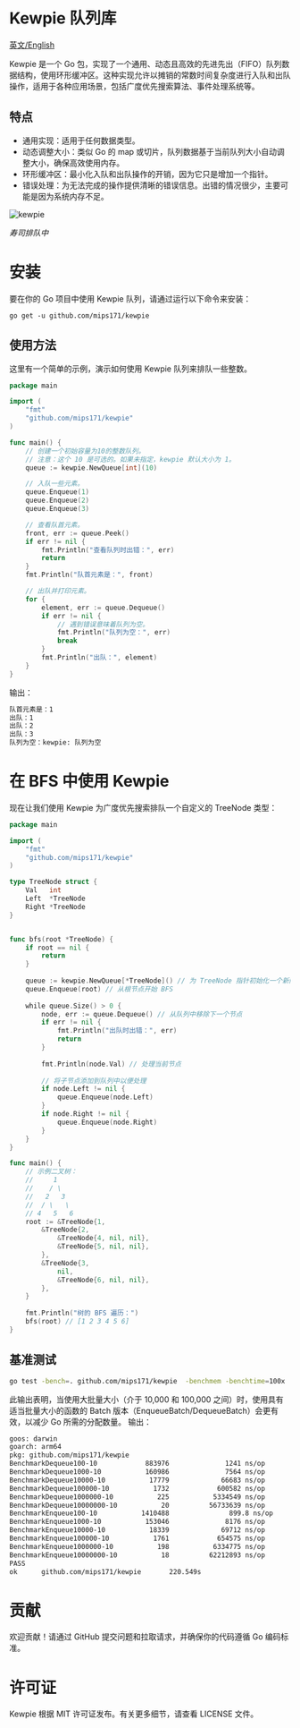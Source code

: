# Kewpie 队列库

[英文/English](Readme.md)

Kewpie 是一个 Go 包，实现了一个通用、动态且高效的先进先出（FIFO）队列数据结构，使用环形缓冲区。这种实现允许以摊销的常数时间复杂度进行入队和出队操作，适用于各种应用场景，包括广度优先搜索算法、事件处理系统等。

## 特点
* 通用实现：适用于任何数据类型。
* 动态调整大小：类似 Go 的 map 或切片，队列数据基于当前队列大小自动调整大小，确保高效使用内存。
* 环形缓冲区：最小化入队和出队操作的开销，因为它只是增加一个指针。
* 错误处理：为无法完成的操作提供清晰的错误信息。出错的情况很少，主要可能是因为系统内存不足。

![kewpie](https://github.com/mips171/kewpie/assets/18670565/c48e43a5-927a-4dea-82d8-85589989ff37)

*寿司排队中*

# 安装 
要在你的 Go 项目中使用 Kewpie 队列，请通过运行以下命令来安装：

```shell
go get -u github.com/mips171/kewpie
```

## 使用方法

这里有一个简单的示例，演示如何使用 Kewpie 队列来排队一些整数。

```go
package main

import (
    "fmt"
    "github.com/mips171/kewpie"
)

func main() {
    // 创建一个初始容量为10的整数队列。
    // 注意：这个 10 是可选的。如果未指定，kewpie 默认大小为 1。
    queue := kewpie.NewQueue[int](10)

    // 入队一些元素。
    queue.Enqueue(1)
    queue.Enqueue(2)
    queue.Enqueue(3)

    // 查看队首元素。
    front, err := queue.Peek()
    if err != nil {
        fmt.Println("查看队列时出错：", err)
        return
    }
    fmt.Println("队首元素是：", front)

    // 出队并打印元素。
    for {
        element, err := queue.Dequeue()
        if err != nil {
            // 遇到错误意味着队列为空。
            fmt.Println("队列为空：", err)
            break
        }
        fmt.Println("出队：", element)
    }
}
```
输出：

```sh
队首元素是：1
出队：1
出队：2
出队：3
队列为空：kewpie: 队列为空
```

# 在 BFS 中使用 Kewpie

现在让我们使用 Kewpie 为广度优先搜索排队一个自定义的 TreeNode 类型：

```go
package main

import (
    "fmt"
    "github.com/mips171/kewpie"
)

type TreeNode struct {
    Val   int
    Left  *TreeNode
    Right *TreeNode
}


func bfs(root *TreeNode) {
    if root == nil {
        return
    }
    
    queue := kewpie.NewQueue[*TreeNode]() // 为 TreeNode 指针初始化一个新队列
    queue.Enqueue(root) // 从根节点开始 BFS
    
    while queue.Size() > 0 {
        node, err := queue.Dequeue() // 从队列中移除下一个节点
        if err != nil {
            fmt.Println("出队时出错：", err)
            return
        }
        
        fmt.Println(node.Val) // 处理当前节点
        
        // 将子节点添加到队列中以便处理
        if node.Left != nil {
            queue.Enqueue(node.Left)
        }
        if node.Right != nil {
            queue.Enqueue(node.Right)
        }
    }
}

func main() {
    // 示例二叉树：
    //     1
    //    / \
    //   2   3
    //  / \   \
    // 4   5   6
    root := &TreeNode{1,
        &TreeNode{2,
            &TreeNode{4, nil, nil},
            &TreeNode{5, nil, nil},
        },
        &TreeNode{3,
            nil,
            &TreeNode{6, nil, nil},
        },
    }
    
    fmt.Println("树的 BFS 遍历：")
    bfs(root) // [1 2 3 4 5 6]
}
```

## 基准测试

```sh
go test -bench=. github.com/mips171/kewpie  -benchmem -benchtime=100x
```
此输出表明，当使用大批量大小（介于 10,000 和 100,000 之间）时，使用具有适当批量大小的函数的 Batch 版本（EnqueueBatch/DequeueBatch）会更有效，以减少 Go 所需的分配数量。
输出：

```sh
goos: darwin
goarch: arm64
pkg: github.com/mips171/kewpie
BenchmarkDequeue100-10            883976              1241 ns/op            1024 B/op          7 allocs/op
BenchmarkDequeue1000-10           160986              7564 ns/op            8192 B/op         10 allocs/op
BenchmarkDequeue10000-10           17779             66683 ns/op          131072 B/op         14 allocs/op
BenchmarkDequeue100000-10           1732            600582 ns/op         1048578 B/op         17 allocs/op
BenchmarkDequeue1000000-10           225           5334549 ns/op         8388608 B/op         20 allocs/op
BenchmarkDequeue10000000-10           20          56733639 ns/op        134217728 B/op        24 allocs/op
BenchmarkEnqueue100-10           1410488               899.8 ns/op          3045 B/op          0 allocs/op
BenchmarkEnqueue1000-10           153046              8176 ns/op           28063 B/op          0 allocs/op
BenchmarkEnqueue10000-10           18339             69712 ns/op          234198 B/op          0 allocs/op
BenchmarkEnqueue100000-10           1761            654575 ns/op         2438936 B/op          0 allocs/op
BenchmarkEnqueue1000000-10           198           6334775 ns/op        21691754 B/op          0 allocs/op
BenchmarkEnqueue10000000-10           18          62212893 ns/op        238609310 B/op         1 allocs/op
PASS
ok      github.com/mips171/kewpie       220.549s
```

# 贡献
欢迎贡献！请通过 GitHub 提交问题和拉取请求，并确保你的代码遵循 Go 编码标准。

# 许可证
Kewpie 根据 MIT 许可证发布。有关更多细节，请查看 LICENSE 文件。